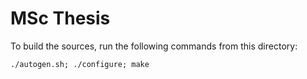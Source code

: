 # MSc Thesis

To build the sources, run the following commands from this directory:

```
./autogen.sh; ./configure; make
```
